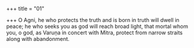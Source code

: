 +++
title = "01"

+++
O Agni, he who protects the truth and is born in truth will dwell in  peace; he who seeks you as god will reach broad light,
that mortal whom you, o god, as Varuṇa in concert with Mitra, protect  from narrow straits along with abandonment.